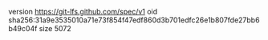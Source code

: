 version https://git-lfs.github.com/spec/v1
oid sha256:31a9e3535010a71e73f854f47edf860d3b701edfc26e1b807fde27bb6b49c04f
size 5072
